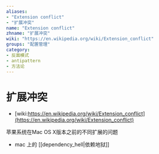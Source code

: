 ```yaml
---
aliases:
- "Extension conflict"
- "扩展冲突"
name: "Extension conflict"
zhname: "扩展冲突"
wiki: "https://en.wikipedia.org/wiki/Extension_conflict"
groups: "配置管理"
category:
- 反面模式
- antipattern
- 方法论
---
```


# 扩展冲突

* [wiki:https://en.wikipedia.org/wiki/Extension_conflict](https://en.wikipedia.org/wiki/Extension_conflict)

苹果系统在Mac OS X版本之前的不同扩展的问题

* mac 上的 [[dependency_hell|依赖地狱]]